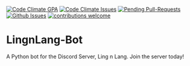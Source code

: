 [![Code Climate GPA](https://lima.codeclimate.com/github/TechBossIceWobs/LingnLang-Bot/badges/gpa.svg)](https://lima.codeclimate.com/github/TechBossIceWobs/LingnLang-Bot)
[![Code Climate Issues](https://lima.codeclimate.com/github/TechBossIceWobs/LingnLang-Bot/badges/issue_count.svg)](https://lima.codeclimate.com/github/TechBossIceWobs/LingnLang-Bot)
[![Pending Pull-Requests](http://githubbadges.herokuapp.com/TechBossIceWobs/LingnLang-Bot/pulls.svg)](https://github.com/TechBossIceWobs/LingnLang-Bot/pulls)
[![Github Issues](http://githubbadges.herokuapp.com/TechBossIceWobs/LingnLang-Bot/issues.svg)](https://github.com/TechBossIceWobs/LingnLang-Bot/issues)
[![contributions welcome](https://img.shields.io/badge/contributions-welcome-brightgreen.svg?style=flat)](https://github.com/TechBossIceWobs/LingnLang-Bot/pulls)


# LingnLang-Bot
A Python bot for the Discord Server, Ling n Lang. Join the server today!
